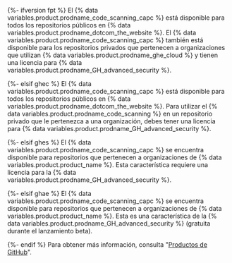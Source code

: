 {%- ifversion fpt %}
El {% data variables.product.prodname_code_scanning_capc %} está disponible para todos los repositorios públicos en {% data variables.product.prodname_dotcom_the_website %}. El {% data variables.product.prodname_code_scanning_capc %} también está disponible para los repositorios privados que pertenecen a organizaciones que utilizan {% data variables.product.prodname_ghe_cloud %} y tienen una licencia para {% data variables.product.prodname_GH_advanced_security %}.

{%- elsif ghec %}
El {% data variables.product.prodname_code_scanning_capc %} está disponible para todos los repositorios públicos en {% data variables.product.prodname_dotcom_the_website %}. Para utilizar el {% data variables.product.prodname_code_scanning %} en un repositorio privado que le pertenezca a una organización, debes tener una licencia para {% data variables.product.prodname_GH_advanced_security %}.

{%- elsif ghes %}
El {% data variables.product.prodname_code_scanning_capc %} se encuentra disponible para repositorios que pertenecen a organizaciones de {% data variables.product.product_name %}. Esta característica requiere una licencia para la {% data variables.product.prodname_GH_advanced_security %}.

{%- elsif ghae %}
El {% data variables.product.prodname_code_scanning_capc %} se encuentra disponible para repositorios que pertenecen a organizaciones de {% data variables.product.product_name %}. Esta es una característica de la {% data variables.product.prodname_GH_advanced_security %} (gratuita durante el lanzamiento beta).

{%- endif %} Para obtener más información, consulta "[Productos de GitHub](/articles/githubs-products)".